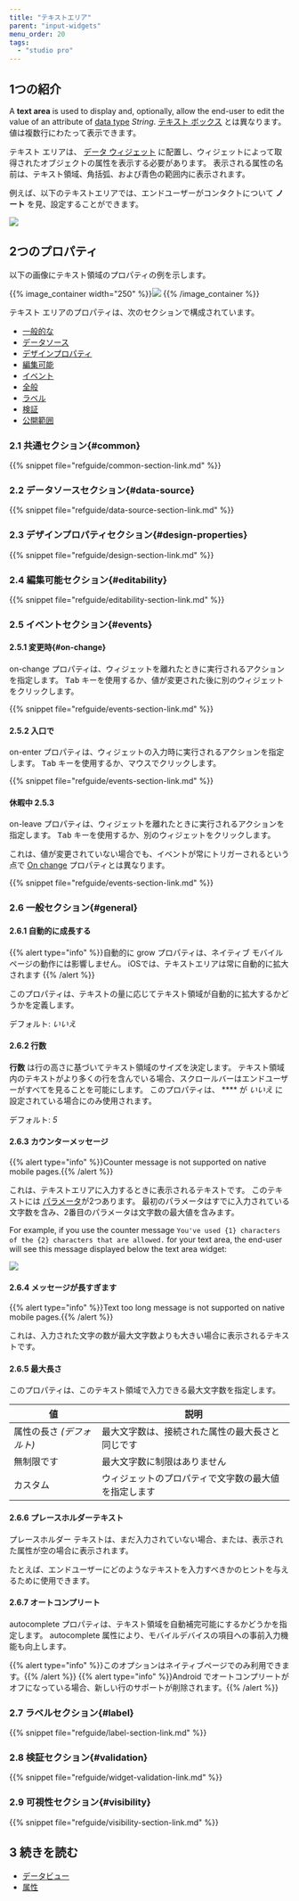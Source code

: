 ```yaml
---
title: "テキストエリア"
parent: "input-widgets"
menu_order: 20
tags:
  - "studio pro"
---
```


## 1つの紹介

A **text area** is used to display and, optionally, allow the end-user to edit the value of an attribute of [data type](data-types) *String*. [テキスト ボックス](text-box) とは異なります。値は複数行にわたって表示できます。

テキスト エリアは、 [データ ウィジェット](data-widgets) に配置し、ウィジェットによって取得されたオブジェクトの属性を表示する必要があります。 表示される属性の名前は、テキスト領域、角括弧、および青色の範囲内に表示されます。

例えば、以下のテキストエリアでは、エンドユーザーがコンタクトについて **ノート** を見、設定することができます。

![](attachments/text-area/text-area.png)

## 2つのプロパティ

以下の画像にテキスト領域のプロパティの例を示します。

{{% image_container width="250" %}}![](attachments/text-area/text-area-properties.png)
{{% /image_container %}}

テキスト エリアのプロパティは、次のセクションで構成されています。

* [一般的な](#common)
* [データソース](#data-source)
* [デザインプロパティ](#design-properties)
* [編集可能](#editability)
* [イベント](#events)
* [全般](#general)
* [ラベル](#label)
* [検証](#validation)
* [公開範囲](#visibility)

### 2.1 共通セクション{#common}

{{% snippet file="refguide/common-section-link.md" %}}

### 2.2 データソースセクション{#data-source}

{{% snippet file="refguide/data-source-section-link.md" %}}

### 2.3 デザインプロパティセクション{#design-properties}

{{% snippet file="refguide/design-section-link.md" %}}

### 2.4 編集可能セクション{#editability}

{{% snippet file="refguide/editability-section-link.md" %}}

### 2.5 イベントセクション{#events}

#### 2.5.1 変更時{#on-change}

on-change プロパティは、ウィジェットを離れたときに実行されるアクションを指定します。 <kbd>Tab</kbd> キーを使用するか、値が変更された後に別のウィジェットをクリックします。

{{% snippet file="refguide/events-section-link.md" %}}

#### 2.5.2 入口で

on-enter プロパティは、ウィジェットの入力時に実行されるアクションを指定します。 <kbd>Tab</kbd> キーを使用するか、マウスでクリックします。

{{% snippet file="refguide/events-section-link.md" %}}

#### 休暇中 2.5.3

on-leave プロパティは、ウィジェットを離れたときに実行されるアクションを指定します。 <kbd>Tab</kbd> キーを使用するか、別のウィジェットをクリックします。

これは、値が変更されていない場合でも、イベントが常にトリガーされるという点で [On change](#on-change) プロパティとは異なります。

{{% snippet file="refguide/events-section-link.md" %}}

### 2.6 一般セクション{#general}

#### 2.6.1 自動的に成長する

{{% alert type="info" %}}自動的に grow プロパティは、ネイティブ モバイル ページの動作には影響しません。 iOSでは、テキストエリアは常に自動的に拡大されます
{{% /alert %}}

このプロパティは、テキストの量に応じてテキスト領域が自動的に拡大するかどうかを定義します。

デフォルト: *いいえ*

#### 2.6.2 行数

**行数** は行の高さに基づいてテキスト領域のサイズを決定します。 テキスト領域内のテキストがより多くの行を含んでいる場合、スクロールバーはエンドユーザーがすべてを見ることを可能にします。 このプロパティは、 **** が *いいえ* に設定されている場合にのみ使用されます。

デフォルト: *5*

#### 2.6.3 カウンターメッセージ

{{% alert type="info" %}}Counter message is not supported on native mobile pages.{{% /alert %}}

これは、テキストエリアに入力するときに表示されるテキストです。 このテキストには [パラメータ](text#parameters)が2つあります。 最初のパラメータはすでに入力されている文字数を含み、2番目のパラメータは文字数の最大値を含みます。

For example, if you use the counter message `You've used {1} characters of the {2} characters that are allowed.` for your text area, the end-user will see this message displayed below the text area widget:

![](attachments/text-area/counter-message.png)

#### 2.6.4 メッセージが長すぎます

{{% alert type="info" %}}Text too long message is not supported on native mobile pages.{{% /alert %}}

これは、入力された文字の数が最大文字数よりも大きい場合に表示されるテキストです。

#### 2.6.5 最大長さ

このプロパティは、このテキスト領域で入力できる最大文字数を指定します。

| 値               | 説明                         |
| --------------- | -------------------------- |
| 属性の長さ *(デフォルト)* | 最大文字数は、接続された属性の最大長さと同じです   |
| 無制限です           | 最大文字数に制限はありません             |
| カスタム            | ウィジェットのプロパティで文字数の最大値を指定します |

#### 2.6.6 プレースホルダーテキスト

プレースホルダー テキストは、まだ入力されていない場合、または、表示された属性が空の場合に表示されます。

たとえば、エンドユーザーにどのようなテキストを入力すべきかのヒントを与えるために使用できます。

#### 2.6.7 オートコンプリート

autocomplete プロパティは、テキスト領域を自動補完可能にするかどうかを指定します。 autocomplete 属性により、モバイルデバイスの項目への事前入力機能も向上します。

{{% alert type="info" %}}このオプションはネイティブページでのみ利用できます。{{% /alert %}}
{{% alert type="info" %}}Android でオートコンプリートがオフになっている場合、新しい行のサポートが削除されます。{{% /alert %}}

### 2.7 ラベルセクション{#label}

{{% snippet file="refguide/label-section-link.md" %}}

### 2.8 検証セクション{#validation}

{{% snippet file="refguide/widget-validation-link.md" %}}

### 2.9 可視性セクション{#visibility}

{{% snippet file="refguide/visibility-section-link.md" %}}

## 3 続きを読む

*   [データビュー](data-view)
*   [属性](attributes)
